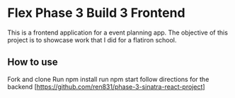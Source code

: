 # Flex Phase 3 Build 3 Frontend

This is a frontend application for a event planning app. The objective of this project is to showcase work that I did for a flatiron school.

## How to use

Fork and clone
Run npm install
run npm start
follow directions for the backend [https://github.com/ren831/phase-3-sinatra-react-project]
